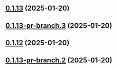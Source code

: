 ## [0.1.13](https://github.com/latha-414/AWS-CICD-web-app/compare/v0.1.13-pr-branch.3...v0.1.13) (2025-01-20)



## [0.1.13-pr-branch.3](https://github.com/latha-414/AWS-CICD-web-app/compare/v0.1.12...v0.1.13-pr-branch.3) (2025-01-20)



## [0.1.12](https://github.com/latha-414/AWS-CICD-web-app/compare/v0.1.13-pr-branch.2...v0.1.12) (2025-01-20)



## [0.1.13-pr-branch.2](https://github.com/latha-414/AWS-CICD-web-app/compare/v0.1.13-pr-branch.1...v0.1.13-pr-branch.2) (2025-01-20)



